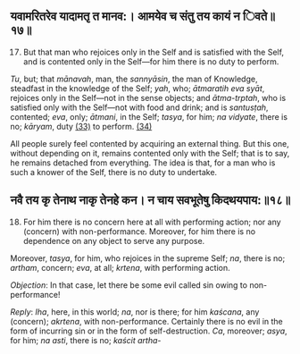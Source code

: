 ## यवामरितरेव यादामतृ त मानव:। आमयेव च संतु तय कायं न िवते॥१७॥

17. But that man who rejoices only in the Self and is satisfied with the Self, and is contented only in the Self—for him there is no duty to perform.

*Tu*, but; that *mānavah*, man, the *sannyāsin*, the man of Knowledge, steadfast in the knowledge of the Self; *yah*, who; *ātmaratih eva syāt*, rejoices only in the Self—not in the sense objects; and *ātma-trptah*, who is satisfied only with the Self—not with food and drink; and is *santusṭah*, contented; *eva*, only; *ātmani*, in the Self; *tasya*, for him; *na vidyate*, there is no; *kāryam*, duty [\(33\)](#page--1-0) to perform. [\(34\)](#page--1-1)

All people surely feel contented by acquiring an external thing. But this one, without depending on it, remains contented only with the Self; that is to say, he remains detached from everything. The idea is that, for a man who is such a knower of the Self, there is no duty to undertake.

## नवै तय कृ तेनाथ नाकृ तेनहे कन। न चाय सवभूतेषु किदथयपाय:॥१८॥

18. For him there is no concern here at all with performing action; nor any (concern) with non-performance. Moreover, for him there is no dependence on any object to serve any purpose.

Moreover, *tasya*, for him, who rejoices in the supreme Self; *na*, there is no; *artham*, concern; *eva*, at all; *krtena*, with performing action.

*Objection*: In that case, let there be some evil called sin owing to non-performance!

*Reply*: *Iha*, here, in this world; *na*, nor is there; for him *kaścana*, any (concern); *akrtena*, with non-performance. Certainly there is no evil in the form of incurring sin or in the form of self-destruction. *Ca*, moreover; *asya*, for him; *na asti*, there is no; *kaścit artha-*
